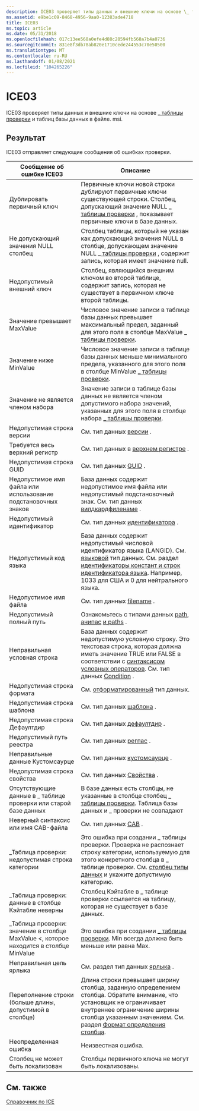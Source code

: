 ```yaml
---
description: ICE03 проверяет типы данных и внешние ключи на основе \_ таблицы проверки и таблиц базы данных в файле. msi.
ms.assetid: e9be1c09-8468-4956-9aa0-12383ade4718
title: ICE03
ms.topic: article
ms.date: 05/31/2018
ms.openlocfilehash: 017c13ee568a0efe4d88c28594fb568a7b4a0736
ms.sourcegitcommit: 831e8f3db78ab820e1710cede244553c70e50500
ms.translationtype: MT
ms.contentlocale: ru-RU
ms.lasthandoff: 01/08/2021
ms.locfileid: "104265226"
---
```

# <a name="ice03"></a>ICE03

ICE03 проверяет типы данных и внешние ключи на основе [ \_ таблицы проверки](-validation-table.md) и таблиц базы данных в файле. msi.

## <a name="result"></a>Результат

ICE03 отправляет следующие сообщения об ошибках проверки.



| Сообщение об ошибке ICE03                                                       | Описание                                                                                                                                                                                                                                                                               |
|---------------------------------------------------------------------------|-------------------------------------------------------------------------------------------------------------------------------------------------------------------------------------------------------------------------------------------------------------------------------------------|
| Дублировать первичный ключ                                                     | Первичные ключи новой строки дублируют первичные ключи существующей строки. Столбец, допускающий значение NULL [ \_ таблицы проверки](-validation-table.md) , показывает первичные ключи в базе данных.                                                                                              |
| Не допускающий значения NULL столбец                                                     | Столбец таблицы, который не указан как допускающий значения NULL в столбце, допускающем значение NULL [ \_ таблицы проверки](-validation-table.md) , содержит запись, которая имеет значение null.                                                                                                                                |
| Недопустимый внешний ключ                                                   | Столбец, являющийся внешним ключом во второй таблице, содержит запись, которая не существует в первичном ключе второй таблицы.                                                                                                                                                          |
| Значение превышает MaxValue                                                    | Числовое значение записи в таблице базы данных превышает максимальный предел, заданный для этого поля в столбце MaxValue [ \_ таблицы проверки](-validation-table.md).                                                                                                           |
| Значение ниже MinValue                                                      | Числовое значение записи в таблице базы данных меньше минимального предела, указанного для этого поля в столбце MinValue [ \_ таблицы проверки](-validation-table.md).                                                                                                      |
| Значение не является членом набора                                             | Значение записи в таблице базы данных не является членом допустимого набора значений, указанных для этого поля в столбце набора [ \_ таблицы проверки](-validation-table.md).                                                                                                  |
| Недопустимая строка версии                                                    | См. тип данных [версии](version.md) .                                                                                                                                                                                                                                                 |
| Требуется весь верхний регистр                                                   | См. тип данных в [верхнем регистре](uppercase.md) .                                                                                                                                                                                                                                             |
| Недопустимая строка GUID                                                       | См. тип данных [GUID](guid.md) .                                                                                                                                                                                                                                                       |
| Недопустимое имя файла или использование подстановочных знаков                                      | База данных содержит недопустимое имя файла или недопустимый подстановочный знак. См. тип данных [вилдкардфиленаме](wildcardfilename.md) .                                                                                                                                                          |
| Недопустимый идентификатор                                                        | См. тип данных [идентификатора](identifier.md) .                                                                                                                                                                                                                                           |
| Недопустимый код языка                                                       | База данных содержит недопустимый числовой идентификатор языка (LANGID). См. [языковой](language.md) тип данных. См. раздел [идентификаторы констант и строк идентификатора языка](../intl/language-identifier-constants-and-strings.md). Например, 1033 для США и 0 для нейтрального языка.<br/> |
| Недопустимое имя файла                                                          | См. тип данных [filename](filename.md) .                                                                                                                                                                                                                                               |
| Недопустимый полный путь                                                         | Ознакомьтесь с типами данных [path](path.md), [анипас](anypath.md) [и paths](paths.md) .                                                                                                                                                                                                      |
| Неправильная условная строка                                                    | База данных содержит недопустимую условную строку. Это текстовая строка, которая должна иметь значение TRUE или FALSE в соответствии с [синтаксисом условных операторов](conditional-statement-syntax.md). См. тип данных [Condition](condition.md) .                                           |
| Недопустимая строка формата                                                     | См. [отформатированный](formatted.md) тип данных.                                                                                                                                                                                                                                             |
| Недопустимая строка шаблона                                                   | См. тип данных [шаблона](template.md) .                                                                                                                                                                                                                                               |
| Недопустимая строка Дефаултдир                                                 | См. тип данных [дефаултдир](defaultdir.md) .                                                                                                                                                                                                                                           |
| Недопустимый путь реестра                                                     | См. тип данных [регпас](regpath.md) .                                                                                                                                                                                                                                                 |
| Неправильные данные Кустомсаурце                                                     | См. тип данных [кустомсаурце](customsource.md) .                                                                                                                                                                                                                                       |
| Недопустимая строка свойства                                                   | См. тип данных [Свойства](property.md) .                                                                                                                                                                                                                                               |
| Отсутствующие данные в \_ таблице проверки или старой базе данных                        | В базе данных есть столбцы, не указанные в столбце столбец [ \_ таблицы проверки](-validation-table.md). Таблица базы данных и \_ проверки не совпадают                                                                                                           |
| Неверный синтаксис или имя CAB-файла                                                   | См. тип данных [CAB](cabinet.md) .                                                                                                                                                                                                                                                 |
| \_Таблица проверки: недопустимая строка категории                               | Это ошибка при создании \_ таблицы проверки. Проверка не распознает строку категории, используемую для этого конкретного столбца в \_ таблице проверки. См. [столбец типы данных](column-data-types.md) и укажите допустимую категорию.                                           |
| \_Таблица проверки: данные в столбце Кэйтабле неверны                  | Столбец Кэйтабле в \_ таблице проверки ссылается на таблицу, которая не существует в базе данных.                                                                                                                                                                                     |
| \_Таблица проверки: значение в столбце MaxValue <, которое находится в столбце MinValue | Это ошибка при создании [ \_ таблицы проверки](-validation-table.md). Min всегда должна быть меньше или равна Max.                                                                                                                                                              |
| Неправильная цель ярлыка                                                       | См. раздел тип данных [ярлыка](shortcut.md) .                                                                                                                                                                                                                                               |
| Переполнение строки (больше длины, допустимой в столбце)                 | Длина строки превышает ширину столбца, заданную определением столбца. Обратите внимание, что установщик не ограничивает внутреннее ограничение ширины столбца указанным значением. См. раздел [Формат определения столбца](column-definition-format.md).                                         |
| Неопределенная ошибка                                                           | Неизвестная ошибка.                                                                                                                                                                                                                                                                            |
| Столбец не может быть локализован                                                | Столбцы первичного ключа не могут быть локализованы.                                                                                                                                                                                                                                                  |



 

## <a name="related-topics"></a>См. также

<dl> <dt>

[Справочник по ICE](ice-reference.md)
</dt> </dl>

 

 
